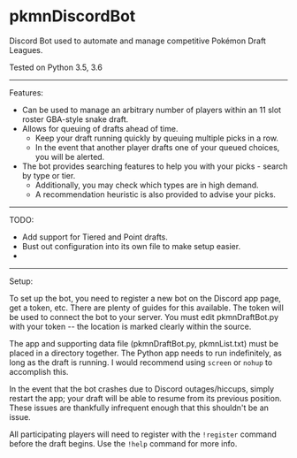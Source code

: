 # pkmnDiscordBot

Discord Bot used to automate and manage competitive Pokémon Draft Leagues.

Tested on Python 3.5, 3.6

--------------------------------------------------------------------------------------------------

Features:
- Can be used to manage an arbitrary number of players within an 11 slot roster GBA-style snake draft.
- Allows for queuing of drafts ahead of time.
  - Keep your draft running quickly by queuing multiple picks in a row.
  - In the event that another player drafts one of your queued choices, you will be alerted.
- The bot provides searching features to help you with your picks - search by type or tier.
  - Additionally, you may check which types are in high demand.
  - A recommendation heuristic is also provided to advise your picks.

--------------------------------------------------------------------------------------------------

TODO:
- Add support for Tiered and Point drafts.
- Bust out configuration into its own file to make setup easier.
- 

--------------------------------------------------------------------------------------------------

Setup:

To set up the bot, you need to register a new bot on the Discord app page, get a token, etc. There are plenty of guides for this available. The token will be used to connect the bot to your server. You must edit pkmnDraftBot.py with your token -- the location is marked clearly within the source.

The app and supporting data file (pkmnDraftBot.py, pkmnList.txt) must be placed in a directory together. The Python app needs to run indefinitely, as long as the draft is running. I would recommend using `screen` or `nohup` to accomplish this.

In the event that the bot crashes due to Discord outages/hiccups, simply restart the app; your draft will be able to resume from its previous position. These issues are thankfully infrequent enough that this shouldn't be an issue.

All participating players will need to register with the `!register` command before the draft begins. Use the `!help` command for more info.
